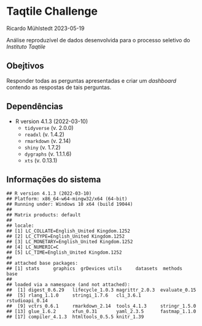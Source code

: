 Taqtile Challenge
================
Ricardo Mühlstedt
2023-05-19

Análise reproduzível de dados desenvolvida para o processo seletivo do
*Instituto Taqtile*

## Obejtivos

Responder todas as perguntas apresentadas e criar um *dashboard*
contendo as respostas de tais perguntas.

## Dependências

- R version 4.1.3 (2022-03-10)
  - `tidyverse` (v. 2.0.0)
  - `readxl` (v. 1.4.2)
  - `rmarkdown` (v. 2.14)
  - `shiny` (v. 1.7.2)
  - `dygraphs` (v. 1.1.1.6)
  - `xts` (v. 0.13.1)

## Informações do sistema

    ## R version 4.1.3 (2022-03-10)
    ## Platform: x86_64-w64-mingw32/x64 (64-bit)
    ## Running under: Windows 10 x64 (build 19044)
    ## 
    ## Matrix products: default
    ## 
    ## locale:
    ## [1] LC_COLLATE=English_United Kingdom.1252 
    ## [2] LC_CTYPE=English_United Kingdom.1252   
    ## [3] LC_MONETARY=English_United Kingdom.1252
    ## [4] LC_NUMERIC=C                           
    ## [5] LC_TIME=English_United Kingdom.1252    
    ## 
    ## attached base packages:
    ## [1] stats     graphics  grDevices utils     datasets  methods   base     
    ## 
    ## loaded via a namespace (and not attached):
    ##  [1] digest_0.6.29   lifecycle_1.0.3 magrittr_2.0.3  evaluate_0.15  
    ##  [5] rlang_1.1.0     stringi_1.7.6   cli_3.6.1       rstudioapi_0.14
    ##  [9] vctrs_0.6.1     rmarkdown_2.14  tools_4.1.3     stringr_1.5.0  
    ## [13] glue_1.6.2      xfun_0.31       yaml_2.3.5      fastmap_1.1.0  
    ## [17] compiler_4.1.3  htmltools_0.5.5 knitr_1.39
